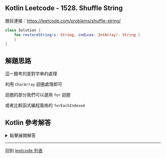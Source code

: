 ## Kotlin Leetcode - 1528. Shuffle String
題目連接：<https://leetcode.com/problems/shuffle-string/>

```kotlin
class Solution {
    fun restoreString(s: String, indices: IntArray): String {
    }
}
```

## 解題思路

這一題考的是對字串的處理

利用 `CharArray` 迴圈處理即可

迴圈的部分我們可以選用 `for` 迴圈

或者比較函式編程風格的 `forEachIndexed`

## Kotlin 參考解答

<details>
  <summary>點擊展開解答</summary>

```kotlin
class Solution {
    fun restoreString(s: String, indices: IntArray): String {
        val array = CharArray(s.length)
        for (i in s.indices) {
            array[indices[i]] = s[i]
        }
        return String(array)
    }
}
```

如果將其中的 `for` 以  `forEachIndexed` 改寫

可以寫成

```kotlin
class Solution {
    fun restoreString(s: String, indices: IntArray): String {
        val array = CharArray(s.length)
        indices.forEachIndexed { i, num -> array[num] = s[i] }
        return String(array)
    }
}
```

</details>

------

回到 [leetcode 列表](index.md)
